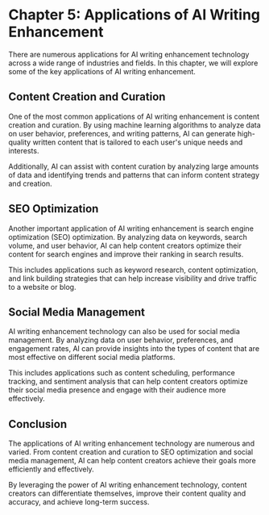 Chapter 5: Applications of AI Writing Enhancement
=================================================

There are numerous applications for AI writing enhancement technology across a wide range of industries and fields. In this chapter, we will explore some of the key applications of AI writing enhancement.

Content Creation and Curation
-----------------------------

One of the most common applications of AI writing enhancement is content creation and curation. By using machine learning algorithms to analyze data on user behavior, preferences, and writing patterns, AI can generate high-quality written content that is tailored to each user's unique needs and interests.

Additionally, AI can assist with content curation by analyzing large amounts of data and identifying trends and patterns that can inform content strategy and creation.

SEO Optimization
----------------

Another important application of AI writing enhancement is search engine optimization (SEO) optimization. By analyzing data on keywords, search volume, and user behavior, AI can help content creators optimize their content for search engines and improve their ranking in search results.

This includes applications such as keyword research, content optimization, and link building strategies that can help increase visibility and drive traffic to a website or blog.

Social Media Management
-----------------------

AI writing enhancement technology can also be used for social media management. By analyzing data on user behavior, preferences, and engagement rates, AI can provide insights into the types of content that are most effective on different social media platforms.

This includes applications such as content scheduling, performance tracking, and sentiment analysis that can help content creators optimize their social media presence and engage with their audience more effectively.

Conclusion
----------

The applications of AI writing enhancement technology are numerous and varied. From content creation and curation to SEO optimization and social media management, AI can help content creators achieve their goals more efficiently and effectively.

By leveraging the power of AI writing enhancement technology, content creators can differentiate themselves, improve their content quality and accuracy, and achieve long-term success.
